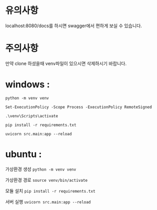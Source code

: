 # 유의사항
localhost:8080/docs를 하시면 swagger에서 편하게 보실 수 있습니다.

# 주의사항
만약 clone 하셨을때 venv파일이 있으시면 삭제하시기 바랍니다.

# windows : 
`python -m venv venv`

`Set-ExecutionPolicy -Scope Process -ExecutionPolicy RemoteSigned`

`.\venv\Scripts\activate`

`pip install -r requirements.txt`

`uvicorn src.main:app --reload`

# ubuntu :
가상환경 생성
`python -m venv venv` 

가상환경 경로
`source venv/bin/activate`

모듈 설치
`pip install -r requirements.txt`

서버 실행
`uvicorn src.main:app --reload`





